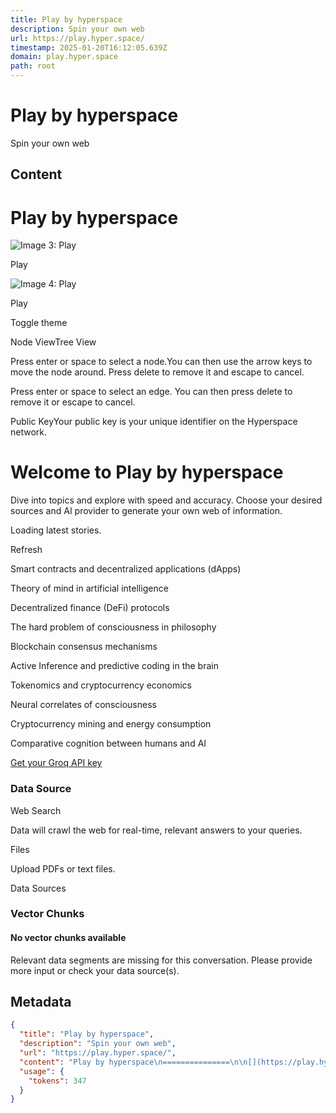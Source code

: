 ```yaml
---
title: Play by hyperspace
description: Spin your own web
url: https://play.hyper.space/
timestamp: 2025-01-20T16:12:05.639Z
domain: play.hyper.space
path: root
---
```


# Play by hyperspace


Spin your own web


## Content

Play by hyperspace
===============

[](https://play.hyper.space/)

![Image 3: Play](https://halcyon.hyper.space/assets/play-product.svg)

Play

[](https://play.hyper.space/)

![Image 4: Play](https://halcyon.hyper.space/assets/play-product.svg)

Play

Toggle theme

Node ViewTree View

Press enter or space to select a node.You can then use the arrow keys to move the node around. Press delete to remove it and escape to cancel.

Press enter or space to select an edge. You can then press delete to remove it or escape to cancel.

Public KeyYour public key is your unique identifier on the Hyperspace network.

Welcome to Play by hyperspace
=============================

Dive into topics and explore with speed and accuracy. Choose your desired sources and AI provider to generate your own web of information.

Loading latest stories.

Refresh

Smart contracts and decentralized applications (dApps)

Theory of mind in artificial intelligence

Decentralized finance (DeFi) protocols

The hard problem of consciousness in philosophy

Blockchain consensus mechanisms

Active Inference and predictive coding in the brain

Tokenomics and cryptocurrency economics

Neural correlates of consciousness

Cryptocurrency mining and energy consumption

Comparative cognition between humans and AI

[Get your Groq API key](https://console.groq.com/keys)

### Data Source

Web Search

Data will crawl the web for real-time, relevant answers to your queries.

Files

Upload PDFs or text files.

Data Sources

### Vector Chunks

#### No vector chunks available

Relevant data segments are missing for this conversation. Please provide more input or check your data source(s).

## Metadata

```json
{
  "title": "Play by hyperspace",
  "description": "Spin your own web",
  "url": "https://play.hyper.space/",
  "content": "Play by hyperspace\n===============\n\n[](https://play.hyper.space/)\n\n![Image 3: Play](https://halcyon.hyper.space/assets/play-product.svg)\n\nPlay\n\n[](https://play.hyper.space/)\n\n![Image 4: Play](https://halcyon.hyper.space/assets/play-product.svg)\n\nPlay\n\nToggle theme\n\nNode ViewTree View\n\nPress enter or space to select a node.You can then use the arrow keys to move the node around. Press delete to remove it and escape to cancel.\n\nPress enter or space to select an edge. You can then press delete to remove it or escape to cancel.\n\nPublic KeyYour public key is your unique identifier on the Hyperspace network.\n\nWelcome to Play by hyperspace\n=============================\n\nDive into topics and explore with speed and accuracy. Choose your desired sources and AI provider to generate your own web of information.\n\nLoading latest stories.\n\nRefresh\n\nSmart contracts and decentralized applications (dApps)\n\nTheory of mind in artificial intelligence\n\nDecentralized finance (DeFi) protocols\n\nThe hard problem of consciousness in philosophy\n\nBlockchain consensus mechanisms\n\nActive Inference and predictive coding in the brain\n\nTokenomics and cryptocurrency economics\n\nNeural correlates of consciousness\n\nCryptocurrency mining and energy consumption\n\nComparative cognition between humans and AI\n\n[Get your Groq API key](https://console.groq.com/keys)\n\n### Data Source\n\nWeb Search\n\nData will crawl the web for real-time, relevant answers to your queries.\n\nFiles\n\nUpload PDFs or text files.\n\nData Sources\n\n### Vector Chunks\n\n#### No vector chunks available\n\nRelevant data segments are missing for this conversation. Please provide more input or check your data source(s).",
  "usage": {
    "tokens": 347
  }
}
```
